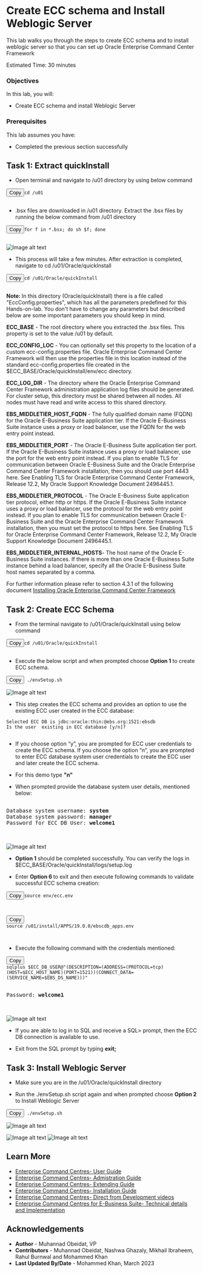 #  Create ECC schema and Install Weblogic Server


This lab walks you through the steps to create ECC schema and to install weblogic server so that you can set up Oracle Enterprise Command Center Framework



Estimated Time: 30 minutes

### Objectives
In this lab, you will:
* Create ECC schema and install Weblogic Server


### Prerequisites

This lab assumes you have:
* Completed the previous section successfully 

##  


## Task 1: Extract quickInstall 

* Open terminal and navigate to /u01 directory by using below command

<pre><button class="copy-button" title="Copy text to clipboard">Copy</button><code class="hljs apache"><span class="copy-code"><span class="hljs-attribute">cd /u01

</span></code></pre></li>

* .bsx files are downloaded in /u01 directory. Extract the .bsx files by running the below command from /u01 directory 




<pre><button class="copy-button" title="Copy text to clipboard">Copy</button><code class="hljs apache"><span class="copy-code"><span class="hljs-attribute">for f in *.bsx; do sh $f; done

</span></code></pre></li>

![Image alt text](images/quickinstall.png)

* This process will take a few minutes. After extraction is completed, navigate to cd /u01/Oracle/quickInstall

<pre><button class="copy-button" title="Copy text to clipboard">Copy</button><code class="hljs apache"><span class="copy-code"><span class="hljs-attribute">cd /u01/Oracle/quickInstall

</span></code></pre></li>


<b>Note: </b>In this directory (Oracle/quickInstall) there is a file called "EccConfig.properties", which has all the parameters predefined for this Hands-on-lab. You don't have to change any parameters but described below are some important parameters you should keep in mind. 


<b>ECC_BASE</b> - The root directory where you extracted the .bsx files. This property is set to the value /u01 by default.

<b>ECC\_CONFIG\_LOC</b> - You can optionally set this property to the location of a custom ecc-config.properties file. Oracle Enterprise Command Center Framework will then use the properties file in this location instead of the standard ecc-config.properties file created in the $ECC_BASE/Oracle/quickInstall/env/ecc directory.

<b>ECC\_LOG\_DIR</b> - The directory where the Oracle Enterprise Command Center Framework administration application log files should be generated. For cluster setup, this directory must be shared between all nodes. All nodes must have read and write access to this shared directory.

<b>EBS\_MIDDLETIER\_HOST\_FQDN</b> - The fully qualified domain name (FQDN) for the Oracle E-Business Suite application tier. If the Oracle E-Business Suite instance uses a proxy or load balancer, use the FQDN for the web entry point instead.

<b>EBS\_MIDDLETIER\_PORT</b> - The Oracle E-Business Suite application tier port. If the Oracle E-Business Suite instance uses a proxy or load balancer, use the port for the web entry point instead. If you plan to enable TLS for communication between Oracle E-Business Suite and the Oracle Enterprise Command Center Framework installation, then you should use port 4443 here. See Enabling TLS for Oracle Enterprise Command Center Framework, Release 12.2, My Oracle Support Knowledge Document 2496445.1.

<b>EBS\_MIDDLETIER\_PROTOCOL</b> - The Oracle E-Business Suite application tier protocol, either http or https. If the Oracle E-Business Suite instance uses a proxy or load balancer, use the protocol for the web entry point instead. If you plan to enable TLS for communication between Oracle E-Business Suite and the Oracle Enterprise Command Center Framework installation, then you must set the protocol to https here. See Enabling TLS for Oracle Enterprise Command Center Framework, Release 12.2, My Oracle Support Knowledge Document 2496445.1.

<b>EBS\_MIDDLETIER\_INTERNAL\_HOSTS</b>- The host name of the Oracle E-Business Suite instances. If there is more than one Oracle E-Business Suite instance behind a load balancer, specify all the Oracle E-Business Suite host names separated by a comma.

For further information please refer to section 4.3.1 of the following document
[Installing Oracle Enterprise Command Center Framework](https://mosemp.us.oracle.com/epmos/faces/ui/km/DocumentDisplay.jspx?_afrLoop=263547950196438&id=2495053.1&_afrWindowMode=0&_adf.ctrl-state=1can4pxb6b_4#schemabackup)



## Task 2: Create ECC Schema

* From the terminal navigate to /u01/Oracle/quickInstall using below command

<pre><button class="copy-button" title="Copy text to clipboard">Copy</button><code class="hljs apache"><span class="copy-code"><span class="hljs-attribute">cd /u01/Oracle/quickInstall

</span></code></pre></li>

* Execute the below script and when prompted choose <b>Option 1</b> to create ECC schema. 

<pre><button class="copy-button" title="Copy text to clipboard">Copy</button><code class="hljs apache"><span class="copy-code"><span class="hljs-attribute"> ./envSetup.sh
</span></code></pre></li>


![Image alt text](images/selectoption.png)




* This step creates the ECC schema and provides an option to use the existing ECC user created in the ECC database:

<pre style=""><code class="hljs ini">Selected ECC DB is jdbc:oracle:thin:@ebs.org:1521:ebsdb
Is the user <ECC_DB_USERNAME> existing in ECC database [y/n]?<password>

</code></pre>


* If you choose option “y”, you are prompted for ECC user credentials to create the ECC schema. If you choose the option “n”, you are prompted to enter ECC database system user credentials to create the ECC user and later create the ECC schema.

* For this demo type <b>  "n" </b>

* When prompted provide the database system user details, mentioned below:
 <pre><span class="hljs-attribute">
Database system username: <b>system</b>
Database system password: <b>manager</b>
Password for ECC DB User: <b>welcome1</b>


</span></code></pre></li>


![Image alt text](images/eccschema0.png)


* <b>Option 1</b> should be completed successfully. You can verify the logs in $ECC_BASE/Oracle/quickInstall/logs/setup.log

* Enter <b>Option 6 </b>  to exit and then execute following commands to validate  successful ECC schema creation:


<pre><button class="copy-button" title="Copy text to clipboard">Copy</button><code class="hljs apache"><span class="copy-code"><span class="hljs-attribute">source env/ecc.env


</span></code></pre></li>

<pre><button class="copy-button" title="Copy text to clipboard">Copy</button><code class="hljs apache"><span class="copy-code"><span class="hljs-attribute">
source /u01/install/APPS/19.0.0/ebscdb_apps.env


</span></code></pre></li>

* Execute the following command with the credentials mentioned:

<pre><button class="copy-button" title="Copy text to clipboard">Copy</button><code class="hljs apache"><span class="copy-code"><span class="hljs-attribute">
sqlplus $ECC_DB_USER@"(DESCRIPTION=(ADDRESS=(PROTOCOL=tcp)(HOST=$ECC_HOST_NAME)(PORT=1521))(CONNECT_DATA=(SERVICE_NAME=$EBS_DS_NAME)))"</span></code></pre></li>

 <pre><span class="hljs-attribute">
Password: <b>welcome1</b>


</span></code></pre></li>


![Image alt text](images/systemmanager1.png)

* If you are able to log in to SQL and receive a SQL> prompt, then the ECC DB connection is available to use. 

* Exit from the SQL prompt by typing <b>exit;</b>

## Task 3: Install Weblogic Server

* Make sure you are in the  /u01/Oracle/quickInstall directory 

* Run the ./envSetup.sh script again and when prompted choose <b>Option 2</b> to Install Weblogic Server 

<pre><button class="copy-button" title="Copy text to clipboard">Copy</button><code class="hljs apache"><span class="copy-code"><span class="hljs-attribute"> ./envSetup.sh
</span></code></pre></li>



![Image alt text](images/selectoption.png)

![Image alt text](images/weblogic0.png)
![Image alt text](images/weblogic.png)


## Learn More
* [Enterprise Command Centres- User Guide](https://docs.oracle.com/cd/E26401_01/doc.122/e22956/T27641T671922.htm)
* [Enterprise Command Centres- Admistration Guide](https://docs.oracle.com/cd/E26401_01/doc.122/f34732/toc.htm)
* [Enterprise Command Centres- Extending Guide](https://docs.oracle.com/cd/E26401_01/doc.122/f21671/T673609T673618.htm)
* [Enterprise Command Centres- Installation Guide](https://support.oracle.com/epmos/faces/DocumentDisplay?_afrLoop=264801675930013&id=2495053.1&_afrWindowMode=0&_adf.ctrl-state=1c6rxqpyoj_102)
* [Enterprise Command Centres- Direct from Development videos](https://learn.oracle.com/ols/course/ebs-enterprise-command-centers-direct-from-development/50662/60350)
* [Enterprise Command Centres for E-Business Suite- Technical details and Implementation](https://mylearn.oracle.com/ou/component/-/117416)

## Acknowledgements

* **Author** - Muhannad Obeidat, VP
* **Contributors** -  Muhannad Obeidat, Nashwa Ghazaly, Mikhail Ibraheem, Rahul Burnwal and Mohammed Khan
* **Last Updated By/Date** - Mohammed Khan, March 2023

